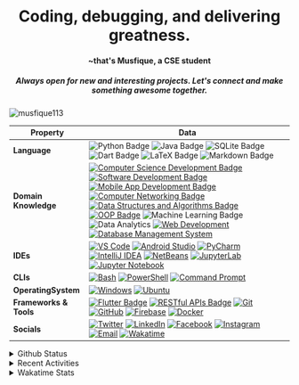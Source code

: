 <h1 align="center">Coding, debugging, and delivering greatness.</h1> 
<h4 align="center">~that's Musfique, a CSE student</h4>
<h5 align="center">Always open for new and interesting projects. Let's connect and make something awesome together.</h5>

<p align="left"> <img src="https://komarev.com/ghpvc/?username=musfique113&label=Profile%20views&color=0e75b6&style=flat" alt="musfique113" /> </p>


<!--<h3 align="left">Connect with travailing pg to dhk e  Mubarak  // busy // busytoday // busytoday</h3>
<p align="left">
<a href="https://twitter.com/hellomusfique" target="blank"><img align="center" src="https://raw.githubusercontent.com/rahuldkjain/github-profile-readme-generator/master/src/images/icons/Social/twitter.svg" alt="hellomusfique" height="30" width="40" /></a>
<a href="https://linkedin.com/in/musfique113" target="blank"><img align="center" src="https://raw.githubusercontent.com/rahuldkjain/github-profile-readme-generator/master/src/images/icons/Social/linked-in-alt.svg" alt="musfique113" height="30" width="40" /></a>
<a href="https://fb.com/verygoodmusfique" target="blank"><img align="center" src="https://raw.githubusercontent.com/rahuldkjain/github-profile-readme-generator/master/src/images/icons/Social/facebook.svg" alt="verygoodmusfique" height="30" width="40" /></a>
<a href="https://instagram.com/verygoodmusfique" target="blank"><img align="center" src="https://raw.githubusercontent.com/rahuldkjain/github-profile-readme-generator/master/src/images/icons/Social/instagram.svg" alt="verygoodmusfique" height="30" width="40" /></a>
</p>
-->
 <!--[![wakatime](https://wakatime.com/badge/user/18368562-fe00-4dd1-a78f-9403210fea47.svg)](https://wakatime.com/@18368562-fe00-4dd1-a78f-9403210fea47) -->

<!-- <details>	
<summary>Languages and Tools:</summary>
<p align="left"> <a href="https://www.gnu.org/software/bash/" target="_blank" rel="noreferrer"> <img src="https://www.vectorlogo.zone/logos/gnu_bash/gnu_bash-icon.svg" alt="bash" width="30" height="30"/> </a> <a href="https://getbootstrap.com" target="_blank" rel="noreferrer"> <img src="https://raw.githubusercontent.com/devicons/devicon/master/icons/bootstrap/bootstrap-plain-wordmark.svg" alt="bootstrap" width="30" height="30"/> </a> <a href="https://www.w3schools.com/cpp/" target="_blank" rel="noreferrer"> <img src="https://raw.githubusercontent.com/devicons/devicon/master/icons/cplusplus/cplusplus-original.svg" alt="cplusplus" width="30" height="30"/> </a> <a href="https://www.w3schools.com/css/" target="_blank" rel="noreferrer"> <img src="https://raw.githubusercontent.com/devicons/devicon/master/icons/css3/css3-original-wordmark.svg" alt="css3" width="30" height="30"/> </a> <a href="https://www.docker.com/" target="_blank" rel="noreferrer"> <img src="https://raw.githubusercontent.com/devicons/devicon/master/icons/docker/docker-original-wordmark.svg" alt="docker" width="30" height="30"/> </a> <a href="https://git-scm.com/" target="_blank" rel="noreferrer"> <img src="https://www.vectorlogo.zone/logos/git-scm/git-scm-icon.svg" alt="git" width="30" height="30"/> </a> <a href="https://www.w3.org/html/" target="_blank" rel="noreferrer"> <img src="https://raw.githubusercontent.com/devicons/devicon/master/icons/html5/html5-original-wordmark.svg" alt="html5" width="30" height="30"/> </a> <a href="https://developer.mozilla.org/en-US/docs/Web/JavaScript" target="_blank" rel="noreferrer"> <img src="https://raw.githubusercontent.com/devicons/devicon/master/icons/javascript/javascript-original.svg" alt="javascript" width="30" height="30"/> </a> <a href="https://www.linux.org/" target="_blank" rel="noreferrer"> <img src="https://raw.githubusercontent.com/devicons/devicon/master/icons/linux/linux-original.svg" alt="linux" width="30" height="30"/> </a> <a href="https://www.mysql.com/" target="_blank" rel="noreferrer"> <img src="https://raw.githubusercontent.com/devicons/devicon/master/icons/mysql/mysql-original-wordmark.svg" alt="mysql" width="30" height="30"/> </a> <a href="https://nodejs.org" target="_blank" rel="noreferrer"> <img src="https://raw.githubusercontent.com/devicons/devicon/master/icons/nodejs/nodejs-original-wordmark.svg" alt="nodejs" width="30" height="30"/> </a> <a href="https://www.oracle.com/" target="_blank" rel="noreferrer"> <img src="https://raw.githubusercontent.com/devicons/devicon/master/icons/oracle/oracle-original.svg" alt="oracle" width="30" height="30"/> </a> <a href="https://www.python.org" target="_blank" rel="noreferrer"> <img src="https://raw.githubusercontent.com/devicons/devicon/master/icons/python/python-original.svg" alt="python" width="30" height="30"/> </a> <a href="https://reactjs.org/" target="_blank" rel="noreferrer"> <img src="https://raw.githubusercontent.com/devicons/devicon/master/icons/react/react-original-wordmark.svg" alt="react" width="30" height="30"/> </a> </p>
</details>  -->

<!-- <details>
    <summary>Programming Languages and Tools</summary>
    <a href="https://github.com/search?q=user%3Amusfique113+language%3Ac"><img alt="C" src="https://custom-icon-badges.demolab.com/badge/C-03599C.svg?logo=c-in-hexagon&logoColor=white"></a>
    <a href="https://github.com/search?q=user%3Amusfique113+language%3Acpp"><img alt="C++" src="https://custom-icon-badges.demolab.com/badge/dart.svg?logo=cpp2&logoColor=white"></a>
    <a href="https://github.com/search?q=user%3Amusfique113+language%3Ajava"><img alt="Java" src="https://custom-icon-badges.demolab.com/badge/Java-007396.svg?logo=java&logoColor=white"></a>
    <a href="https://github.com/search?q=user%3Amusfique113+language%3Aassembly"><img alt="8086 Assembly" src="https://custom-icon-badges.demolab.com/badge/Assembly-525252.svg?logo=asm-hex&logoColor=white"></a>
    <a href="https://github.com/search?q=user%3Amusfique113+language%3Abash"><img alt="Bash" src="https://img.shields.io/badge/Bash-121011.svg?logo=gnu-bash&logoColor=white"></a>
    <a href="https://github.com/search?q=user%3Amusfique113+language%3Apython"><img alt="Python" src="https://img.shields.io/badge/Python-14354C.svg?logo=python&logoColor=white"></a>
    <a href="https://github.com/search?q=user%3Amusfique113+language%3Asql"><img alt="SQL" src="https://custom-icon-badges.demolab.com/badge/SQL-025E8C.svg?logo=database&logoColor=white"></a>
    <a href="https://github.com/search?q=user%3Amusfique113+language%3Ajavascript"><img alt="JavaScript" src="https://img.shields.io/badge/JavaScript-F7DF1E.svg?logo=javascript&logoColor=black"></a>
    <a href="https://github.com/search?q=user%3Amusfique113+language%3Ahtml"><img alt="HTML" src="https://img.shields.io/badge/HTML-E34F26.svg?logo=html5&logoColor=white"></a>
    <a href="https://github.com/search?q=user%3Amusfique113+language%3Amarkdown"><img alt="Markdown" src="https://img.shields.io/badge/Markdown-000000.svg?logo=markdown&logoColor=white"></a>
    <a href="https://github.com/search?q=user%3Amusfique113+language%3Atex"><img alt="LaTeX" src="https://img.shields.io/badge/LaTeX-008080.svg?logo=LaTeX&logoColor=white"></a>
  </details> -->

<!--
<details>	
<summary>Programming Languages and Tools</summary> 
<a href="" target="blank"><img align="center" src="https://skillicons.dev/icons?i=vscode,html,c,java,mysql,sqlite,linux,bash,python,dart,flutter,androidstudio,firebase,git,github,figma,latex,md,&theme=light&perline=9" height="100" width="" /></a>
</details>
-->
| Property             | Data                                                                                                                                                                                                                                                                                                                                                                                                                                                                                                                                                                                                                                                                                                                                                                                                                                                                                                                                                                                                                                                                                                                                                                                                                                                                                                                                                                                                                                                                                                                                                                                                                                                                                                                                                                                   |
|----------------------|------------------------------------------------------------------------------------------------------------------------------------------------------------------------------------------------------------------------------------------------------------------------------------------------------------------------------------------------------------------------------------------------------------------------------------------------------------------------------------------------------------------------------------------------------------------------------------------------------------------------------------------------------------------------------------------------------------------------------------------------------------------------------------------------------------------------------------------------------------------------------------------------------------------------------------------------------------------------------------------------------------------------------------------------------------------------------------------------------------------------------------------------------------------------------------------------------------------------------------------------------------------------------------------------------------------------------------------------------------------------------------------------------------------------------------------------------------------------------------------------------------------------------------------------------------------------------------------------------------------------------------------------------------------------------------------------------------------------------------------------------------------------------------------------------------------------------------------------|
| **Language**       | ![Python Badge](https://img.shields.io/badge/-Python-3776AB?style=flat&logo=Python&logoColor=white) ![Java Badge](https://img.shields.io/badge/-Java-007396?style=flat&logo=java&logoColor=white) ![SQLite Badge](https://img.shields.io/badge/-SQL-003B57?style=flat&logo=sqlite&logoColor=white) ![Dart Badge](https://img.shields.io/badge/-Dart-0175C2?style=flat&logo=dart&logoColor=white)  ![LaTeX Badge](https://img.shields.io/badge/-LaTeX-008080?style=flat&logo=latex&logoColor=white) ![Markdown Badge](https://img.shields.io/badge/-Markdown-000000?style=flat&logo=markdown&logoColor=white) |
|**Domain Knowledge**      | [![Computer Science Development Badge](https://img.shields.io/badge/-Computer%20Science%20&%20Engineering-FF6600?style=flat&logoColor=white)](https://github.com/search?q=user%3ABEPb&type=Repositories) [![Software Development Badge](https://img.shields.io/badge/-Software%20Development-FF6600?style=flat&logoColor=white)](https://github.com/search?q=user%3ABEPb&type=Repositories) [![Mobile App Development Badge](https://img.shields.io/badge/-Mobile%20App%20Development-blue?style=flat&logoColor=white&logo=swift)](#) [![Computer Networking Badge](https://img.shields.io/badge/-Computer%20Networking-0066CC?style=flat&logoColor=white&logo=cisco)](#) [![Data Structures and Algorithms Badge](https://img.shields.io/badge/-Data%20Structures%20and%20Algorithms-424242?style=flat&logoColor=white)](#) [![OOP Badge](https://img.shields.io/badge/-OOP-DC143C?style=flat&logoColor=white)](#) ![Machine Learning Badge](https://img.shields.io/badge/-Machine%20Learning-01D277?style=flat&logoColor=white) ![Data Analytics](https://img.shields.io/badge/-Data%20Analytics-2E9AFE?style=flat&logoColor=white) [![Web Development](https://img.shields.io/badge/-Web%20Development-blueviolet?style=flat&logo=html5&logoColor=white)](https://en.wikipedia.org/wiki/Web_development) [![Database Management System](https://img.shields.io/badge/-Database%20Management%20System-blue?style=flat&logo=mysql&logoColor=white)](https://en.wikipedia.org/wiki/Database_management_system) |
| **IDEs**      | [![VS Code](https://img.shields.io/badge/-VS%20Code-007ACC?logo=visual-studio-code&logoColor=white)](https://code.visualstudio.com/) [![Android Studio](https://img.shields.io/badge/-Android%20Studio-3DDC84?logo=android-studio&logoColor=white)](https://developer.android.com/studio) [![PyCharm](https://img.shields.io/badge/-PyCharm-000000?logo=pycharm&logoColor=white)](https://www.jetbrains.com/pycharm/) [![IntelliJ IDEA](https://img.shields.io/badge/-IntelliJ%20IDEA-000000?logo=intellij-idea&logoColor=white)](https://www.jetbrains.com/idea/) [![NetBeans](https://img.shields.io/badge/-NetBeans-1B6AC6?logo=apache-netbeans-ide&logoColor=white)](https://netbeans.apache.org/) [![JupyterLab](https://img.shields.io/badge/-JupyterLab-gray?logo=jupyter)](https://jupyterlab.readthedocs.io/en/stable/) [![Jupyter Notebook](https://img.shields.io/badge/-Jupyter%20Notebook-gray?logo=jupyter)](https://jupyter.org/) |
| **CLIs**      | [![Bash](https://img.shields.io/badge/-Bash-black?logo=gnu-bash)](https://www.gnu.org/software/bash/) [![PowerShell](https://img.shields.io/badge/-PowerShell-blue?logo=powershell)](https://docs.microsoft.com/en-us/powershell/) [![Command Prompt](https://img.shields.io/badge/-Command%20Prompt-blue?logo=windows)](https://en.wikipedia.org/wiki/Cmd.exe)|
|**OperatingSystem**      | [![Windows](https://img.shields.io/badge/-Windows-0078D6?logo=windows&logoColor=white)](https://www.microsoft.com/en-us/windows) [![Ubuntu](https://img.shields.io/badge/-Ubuntu-E95420?logo=ubuntu&logoColor=white)](https://ubuntu.com/) |
| **Frameworks & Tools**      | [![Flutter Badge](https://img.shields.io/badge/-Flutter-blue?style=flat&logo=flutter)](https://flutter.dev/) [![RESTful APIs Badge](https://img.shields.io/badge/-RESTful%20APIs-green?style=flat&logo=rest)](https://restfulapi.net/) [![Git](https://img.shields.io/badge/-Git-orange?logo=git)](https://git-scm.com/) [![GitHub](https://img.shields.io/badge/-GitHub-black?logo=github)](https://github.com/) [![Firebase](https://img.shields.io/badge/-Firebase-yellow?logo=firebase)](https://firebase.google.com/) [![Docker](https://img.shields.io/badge/-Docker-blue?logo=docker)](https://www.docker.com/)|
| **Socials**      | [![Twitter](https://img.shields.io/badge/-hellomusfique-1DA1F2?style=flat&logo=Twitter&logoColor=white)](https://twitter.com/hellomusfique) [![LinkedIn](https://img.shields.io/badge/-musfique113-0077B5?style=flat&logo=LinkedIn&logoColor=white)](https://linkedin.com/in/musfique113) [![Facebook](https://img.shields.io/badge/-verygoodmusfique-1877F2?style=flat&logo=Facebook&logoColor=white)](https://fb.com/verygoodmusfique) [![Instagram](https://img.shields.io/badge/-verygoodmusfique-E4405F?style=flat&logo=Instagram&logoColor=white)](https://instagram.com/verygoodmusfique) [![Email](https://img.shields.io/badge/Email-musfique113%40gmail.com-red?style=flat&logo=gmail&logoColor=white)](mailto:musfique113@gmail.com) [![Wakatime](https://img.shields.io/badge/-Wakatime-000000?logo=Wakatime&logoColor=#8c6dd7&style=flat)](https://wakatime.com/@musfique113) |

<details>	
<summary>Github Status</summary>  
<!-- <p><img align="center" src="https://github-readme-stats.vercel.app/api/top-langs?username=musfique113&show_icons=true&locale=en&layout=compact" alt="musfique113" /></p> -->
  
![GitHub stats](https://github-readme-stats.vercel.app/api?username=musfique113&show_icons=true&count_private=true)  
  
<!-- ![GitHub Activity Graph](https://activity-graph.herokuapp.com/graph?username=musfique113) -->
  
![GitHub streak stats](https://github-readme-streak-stats.herokuapp.com/?user=musfique113)

![](./profile-3d-contrib/profile-night-rainbow.svg)
</details>		








<details>
<summary> Recent Activities</summary>
 
<!--START_SECTION:activity-->
1. 🎉 Merged PR [#3](https://github.com/musfique113/friends/pull/3) in [musfique113/friends](https://github.com/musfique113/friends)
2. 💪 Opened PR [#3](https://github.com/musfique113/friends/pull/3) in [musfique113/friends](https://github.com/musfique113/friends)
3. 🎉 Merged PR [#2](https://github.com/musfique113/friends/pull/2) in [musfique113/friends](https://github.com/musfique113/friends)
4. 💪 Opened PR [#2](https://github.com/musfique113/friends/pull/2) in [musfique113/friends](https://github.com/musfique113/friends)
5. 🚀 Published release [Friends](https://github.com/musfique113/friends/releases/tag/v1.0.0) in [musfique113/friends](https://github.com/musfique113/friends)
6. 🎉 Merged PR [#1](https://github.com/musfique113/friends/pull/1) in [musfique113/friends](https://github.com/musfique113/friends)
7. 💪 Opened PR [#1](https://github.com/musfique113/friends/pull/1) in [musfique113/friends](https://github.com/musfique113/friends)
<!--END_SECTION:activity-->
</details> 




<details>	
<summary>Wakatime Stats</summary>  

<!--START_SECTION:waka-->
![Code Time](http://img.shields.io/badge/Code%20Time-208%20hrs%2054%20mins-blue)

**I'm a Night 🦉** 

```text
🌞 Morning                63 commits          ██░░░░░░░░░░░░░░░░░░░░░░░   06.37 % 
🌆 Daytime                205 commits         █████░░░░░░░░░░░░░░░░░░░░   20.73 % 
🌃 Evening                399 commits         ██████████░░░░░░░░░░░░░░░   40.34 % 
🌙 Night                  322 commits         ████████░░░░░░░░░░░░░░░░░   32.56 % 
```
📅 **I'm Most Productive on Friday** 

```text
Monday                   134 commits         ███░░░░░░░░░░░░░░░░░░░░░░   13.55 % 
Tuesday                  126 commits         ███░░░░░░░░░░░░░░░░░░░░░░   12.74 % 
Wednesday                96 commits          ██░░░░░░░░░░░░░░░░░░░░░░░   09.71 % 
Thursday                 124 commits         ███░░░░░░░░░░░░░░░░░░░░░░   12.54 % 
Friday                   204 commits         █████░░░░░░░░░░░░░░░░░░░░   20.63 % 
Saturday                 140 commits         ████░░░░░░░░░░░░░░░░░░░░░   14.16 % 
Sunday                   165 commits         ████░░░░░░░░░░░░░░░░░░░░░   16.68 % 
```


📊 **This Week I Spent My Time On** 

```text
🕑︎ Time Zone: Asia/Dhaka

💬 Programming Languages: 
Dart                     6 hrs 14 mins       █████████████░░░░░░░░░░░░   50.26 % 
HTML                     3 hrs 5 mins        ██████░░░░░░░░░░░░░░░░░░░   24.92 % 
CSS                      2 hrs 14 mins       ████░░░░░░░░░░░░░░░░░░░░░   17.99 % 
YAML                     28 mins             █░░░░░░░░░░░░░░░░░░░░░░░░   03.84 % 
JavaScript               20 mins             █░░░░░░░░░░░░░░░░░░░░░░░░   02.71 % 

🔥 Editors: 
Android Studio           6 hrs 36 mins       █████████████░░░░░░░░░░░░   53.24 % 
VS Code                  5 hrs 48 mins       ████████████░░░░░░░░░░░░░   46.76 % 

🐱‍💻 Projects: 
taskmanager_ostad        5 hrs 50 mins       ████████████░░░░░░░░░░░░░   47.07 % 
musfique113.github.io    4 hrs 46 mins       ██████████░░░░░░░░░░░░░░░   38.38 % 
Mahmud0808.github.io-main51 mins             ██░░░░░░░░░░░░░░░░░░░░░░░   06.87 % 
mfsbd                    24 mins             █░░░░░░░░░░░░░░░░░░░░░░░░   03.31 % 
task_manager             6 mins              ░░░░░░░░░░░░░░░░░░░░░░░░░   00.89 % 

💻 Operating System: 
Windows                  12 hrs 25 mins      █████████████████████████   100.00 % 
```

**I Mostly Code in Dart** 

```text
Dart                     19 repos            ████████████░░░░░░░░░░░░░   46.34 % 
Java                     10 repos            ██████░░░░░░░░░░░░░░░░░░░   24.39 % 
CSS                      3 repos             ██░░░░░░░░░░░░░░░░░░░░░░░   07.32 % 
Jupyter Notebook         2 repos             █░░░░░░░░░░░░░░░░░░░░░░░░   04.88 % 
Python                   2 repos             █░░░░░░░░░░░░░░░░░░░░░░░░   04.88 % 
```




 Last Updated on 21/08/2023 @00:36:02 UTC
<!--END_SECTION:waka-->
</details>	
